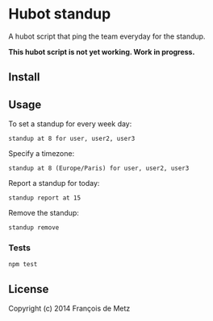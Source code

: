 # Hubot standup

A hubot script that ping the team everyday for the standup.

**This hubot script is not yet working. Work in progress.**

## Install

## Usage

To set a standup for every week day:

    standup at 8 for user, user2, user3

Specify a timezone:

    standup at 8 (Europe/Paris) for user, user2, user3

Report a standup for today:

    standup report at 15

Remove the standup:

    standup remove

### Tests

    npm test

## License

Copyright (c) 2014 François de Metz
